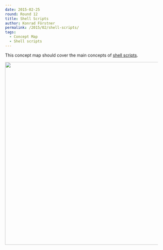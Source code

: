 ```yaml
---
date: 2015-02-25
round: Round 12
title: Shell Scripts
author: Konrad Förstner
permalink: /2015/02/shell-scripts/
tags:
  - Concept Map
  - Shell scripts
---
```


This concept map should cover the main concepts of [shell
scripts](https://swcarpentry.github.io/shell-novice/05-script.html).

<a href="https://www.flickr.com/photos/konradfoerstner/16647333812/">
  <img alt="" src="https://farm9.staticflickr.com/8563/16647333812_8b84a4f3f5_c.jpg" width="600px"/>
</a>
